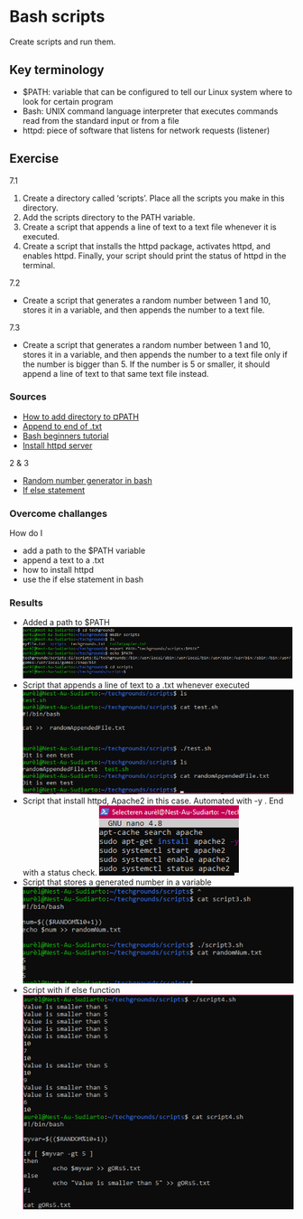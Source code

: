 # Bash scripts
Create scripts and run them.

## Key terminology
- $PATH: variable that can be configured to tell our Linux system where to look for certain program
- Bash: UNIX command language interpreter that executes commands read from the standard input or from a file
- httpd: piece of software that listens for network requests (listener)

## Exercise
7.1
1. Create a directory called ‘scripts’. Place all the scripts you make in this directory.
2. Add the scripts directory to the PATH variable.
3. Create a script that appends a line of text to a text file whenever it is executed.
4. Create a script that installs the httpd package, activates httpd, and enables httpd. Finally, your script should print the status of httpd in the terminal.
   
7.2
- Create a script that generates a random number between 1 and 10, stores it in a variable, and then appends the number to a text file.

7.3
- Create a script that generates a random number between 1 and 10, stores it in a variable, and then appends the number to a text file only if the number is bigger than 5. If the number is 5 or smaller, it should append a line of text to that same text file instead.

### Sources
- [How to add directory to ¤PATH](https://www.howtogeek.com/658904/how-to-add-a-directory-to-your-path-in-linux/)
- [Append to end of .txt](https://www.linuxfordevices.com/tutorials/linux/append-text-to-the-end-of-a-file-in-linux)
- [Bash beginners tutorial](https://tldp.org/LDP/Bash-Beginners-Guide/html/sect_02_01.html)
- [Install httpd server](https://mkyong.com/apache/how-to-install-apache-http-server-in-ubuntu/)
 
2 & 3
- [Random number generator in bash](https://coderwall.com/p/s2ttyg/random-number-generator-in-bash)
- [If else statement](https://tecadmin.net/tutorial/bash-scripting/bash-if-else-statement/)

### Overcome challanges
How do I
- add a path to the $PATH variable 
- append a text to a .txt
- how to install httpd
- use the if else statement in bash

### Results
- Added a path to $PATH![added to variable $PATH](../00_includes/07-LIN_addPath.png)
- Script that appends a line of text to a .txt whenever executed![scrip1](../00_includes/07-LIN_script1.png)
- Script that install httpd, Apache2 in this case. Automated with -y . End with a status check. ![script2](../00_includes/07-LIN_script2.png)
- Script that stores a generated number in a variable![script3](../00_includes/07-LIN_script3.png) 
- Script with if else function![script4](../00_includes/07-LIN_script4.png)